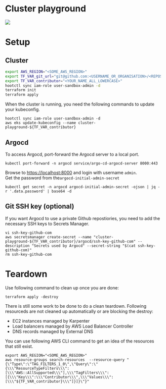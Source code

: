 # Cluster playground

![](https://media1.giphy.com/media/Ppk0LL1mCFa36/giphy.gif?cid=ecf05e47e64brpzy6dlpfnsfybbrfjw1geci1wk42ac4cfar&ep=v1_gifs_search&rid=giphy.gif&ct=g)

# Setup

## Cluster

```sh
export AWS_REGION="<SOME_AWS_REGION>"
export TF_VAR_git_url="git@github.com:<USERNAME_OR_ORGANISATION>/<REPOSITORY_NAME>"
export TF_VAR_contributor="<YOUR_NAME_ALL_LOWERCASE>"
hootctl sync iam-role user-sandbox-admin -d
terraform init
terraform apply
```

When the cluster is running, you need the following commands to update your kubeconfig.

```
hootctl sync iam-role user-sandbox-admin -d
aws eks update-kubeconfig --name cluster-playground-${TF_VAR_contributor}
```

## Argocd

To access Argocd, port-forward the Argocd server to a local port.

```
kubectl port-forward -n argocd service/argo-cd-argocd-server 8000:443
```

Browse to [https://localhost:8000](https://localhost:8000) and login with username `admin`.  
Get the password from the`argocd-initial-admin-secret`

```
kubectl get secret -n argocd argocd-initial-admin-secret -ojson | jq -r '.data.password' | base64 -d 
```

## Git SSH key (optional)

If you want Argocd to use a private Github repostiories, you need to add the necessary SSH keys to Secrets Manager.

```
vi ssh-key-github-com
aws secretsmanager create-secret --name "cluster-playground-${TF_VAR_contributor}/argocd/ssh-key-github-com" --description "Secrets used by Argocd" --secret-string "$(cat ssh-key-github-com)"
rm ssh-key-github-com
```

# Teardown

Use following command to clean up once you are done:

```
terraform apply -destroy
```

There is still some work to be done to do a clean teardown. Following resourceds are not cleaned up automatically or are
blocking the destroy:

- EC2 instances managed by Karpenter
- Load balancers managed by AWS Load Balancer Controller
- DNS records managed by External DNS

You can use following AWS CLI command to get an idea of the resources that still exist.

```
export AWS_REGION="<SOME_AWS_REGION>"
aws resource-groups search-resources  --resource-query "{\"Type\":\"TAG_FILTERS_1_0\",\"Query\":\"{\\\"ResourceTypeFilters\\\":[\\\"AWS::AllSupported\\\"],\\\"TagFilters\\\":[{\\\"Key\\\":\\\"Contributor\\\",\\\"Values\\\":[\\\"${TF_VAR_contributor}\\\"]}]}\"}"
```